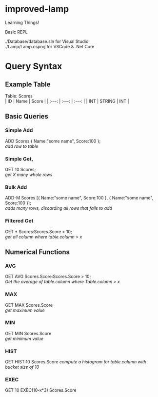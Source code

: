 # improved-lamp
Learning Things!

Basic REPL

./Database/database.sln for Visual Studio  
./Lamp/Lamp.csproj for VSCode & .Net Core

# Query Syntax

## Example Table
Table: Scores  
| ID | Name | Score |
| :---: | :---: | :---: |
| INT | STRING | INT |

## Basic Queries

### Simple Add  
ADD Scores { Name:"some name", Score:100 };  
_add row to table_  

### Simple Get,
GET 10 Scores;  
_get X many whole rows_

### Bulk Add
ADD-M Scores [{ Name:"some name", Score:100 }, { Name:"some name", Score:100 }];  
_adds many rows, discarding all rows that fails to add_

### Filtered Get
GET * Scores:Scores.Score > 10;  
_get all column where table.column > x_

## Numerical Functions

### AVG
GET AVG Scores.Score:Scores.Score > 10;  
_Get the average of table.column where Table.column > x_  

### MAX
GET MAX Scores.Score  
_get maximum value_

### MIN
GET MIN Scores.Score  
_get minimum value_

### HIST
GET HIST:10 Scores.Score
_compute a histogram for table.column with bucket size of 10_

### EXEC
GET 10 EXEC(10-x*3) Scores.Score  

